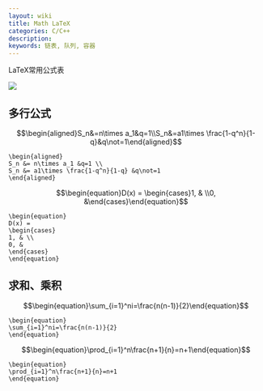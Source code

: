 ```yaml
---
layout: wiki
title: Math LaTeX
categories: C/C++
description: 
keywords: 链表, 队列, 容器
---
```


LaTeX常用公式表

<script type="text/javascript" async
  src="https://alienx.oss-cn-shenzhen.aliyuncs.com/js/MathJax.js?config=TeX-MML-AM_CHTML">
</script>

![](https://alienx.oss-cn-shenzhen.aliyuncs.com/images/ALGO/M7.png)

## 多行公式

$$\begin{aligned}S_n&=n\times a_1&q=1\\S_n&=a1\times \frac{1-q^n}{1-q}&q\not=1\end{aligned}$$

```
\begin{aligned}
S_n &= n\times a_1 &q=1 \\
S_n &= a1\times \frac{1-q^n}{1-q} &q\not=1
\end{aligned}
```

$$\begin{equation}D(x) = \begin{cases}1, & \\0, &\end{cases}\end{equation}$$

```
\begin{equation}
D(x) = 
\begin{cases}
1, & \\
0, &
\end{cases}
\end{equation}
```

## 求和、乘积

$$\begin{equation}\sum_{i=1}^ni=\frac{n(n-1)}{2}\end{equation}$$

```
\begin{equation}
\sum_{i=1}^ni=\frac{n(n-1)}{2}
\end{equation}
```

$$\begin{equation}\prod_{i=1}^n\frac{n+1}{n}=n+1\end{equation}$$

```
\begin{equation}
\prod_{i=1}^n\frac{n+1}{n}=n+1
\end{equation}
```


